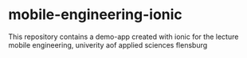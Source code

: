# mobile-engineering-ionic
This repository contains a demo-app created with ionic for the lecture mobile engineering, univerity aof applied sciences flensburg
